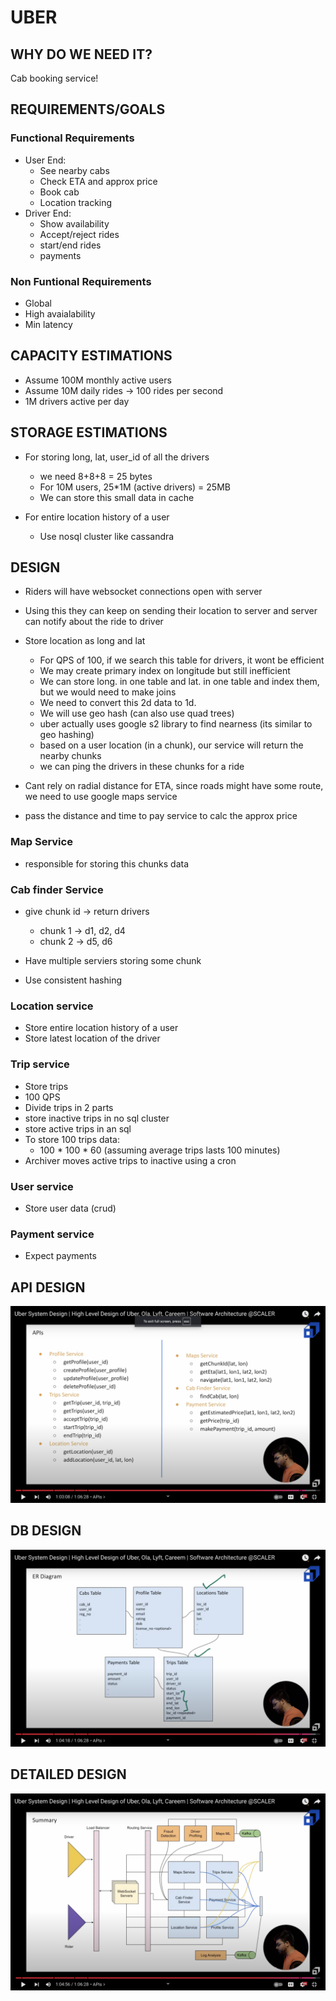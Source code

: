 # UBER

## WHY DO WE NEED IT?
Cab booking service!

## REQUIREMENTS/GOALS

### Functional Requirements

- User End:
    - See nearby cabs
    - Check ETA and approx price
    - Book cab
    - Location tracking
- Driver End:
    - Show availability
    - Accept/reject rides
    - start/end rides
    - payments

### Non Funtional Requirements

- Global
- High avaialability
- Min latency

## CAPACITY ESTIMATIONS

- Assume 100M monthly active users
- Assume 10M daily rides -> 100 rides per second
- 1M drivers active per day

## STORAGE ESTIMATIONS
- For storing long, lat, user_id of all the drivers
    - we need 8+8+8 = 25 bytes
    - For 10M users, 25*1M (active drivers) = 25MB
    - We can store this small data in cache

- For entire location history of a user
    - Use nosql cluster like cassandra

## DESIGN

- Riders will have websocket connections open with server
- Using this they can keep on sending their location to server and server can notify about the ride to driver
- Store location as long and lat
    - For QPS of 100, if we search this table for drivers, it wont be efficient
    - We may create primary index on longitude but still inefficient
    - We can store long. in one table and lat. in one table and index them, but we would need to make joins
    - We need to convert this 2d data to 1d.
    - We will use geo hash (can also use quad trees)
    - uber actually uses google s2 library to find nearness (its similar to geo hashing)
    - based on a user location (in a chunk), our service will return the nearby chunks
    - we can ping the drivers in these chunks for a ride

- Cant rely on radial distance for ETA, since roads might have some route, we need to use google maps service
- pass the distance and time to pay service to calc the approx price

### Map Service
- responsible for storing this chunks data 

### Cab finder Service
- give chunk id -> return drivers
    - chunk 1 -> d1, d2, d4
    - chunk 2 -> d5, d6 

- Have multiple serviers storing some chunk
- Use consistent hashing 


### Location service
- Store entire location history of a user
- Store latest location of the driver

### Trip service
- Store trips
- 100 QPS
- Divide trips in 2 parts
- store inactive trips in no sql cluster
- store active trips in an sql
- To store 100 trips data:
    - 100 * 100 * 60 (assuming average trips lasts 100 minutes)
- Archiver moves active trips to inactive using a cron

### User service
- Store user data (crud)

### Payment service
- Expect payments

## API DESIGN
<img src="./Resources/14-1.png">


## DB DESIGN
<img src="./Resources/14-2.png">

## DETAILED DESIGN
<img src="./Resources/14-3.png">
